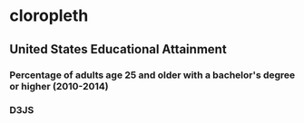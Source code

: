 # cloropleth
## United States Educational Attainment
### Percentage of adults age 25 and older with a bachelor's degree or higher (2010-2014)
### D3JS

